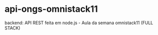# api-ongs-omnistack11
backend: API REST  feita em node.js - Aula da semana omnistack11 (FULL STACK) 

